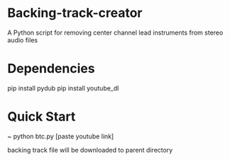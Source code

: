 # Backing-track-creator
A Python script for removing center channel lead instruments from stereo audio files

# Dependencies 
pip install pydub
pip install youtube_dl

# Quick Start 
~ python btc.py
[paste youtube link]

backing track file will be downloaded to parent directory 
